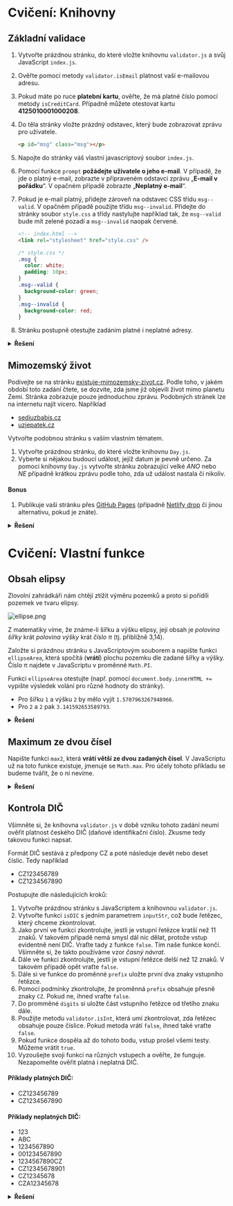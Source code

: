 # Cvičení: Knihovny
## Základní validace

1. Vytvořte prázdnou stránku, do které vložte knihovnu `validator.js` a svůj JavaScript `index.js`.
1. Ověřte pomocí metody `validator.isEmail` platnost vaší e-mailovou adresu.
1. Pokud máte po ruce **platební kartu**, ověřte, že má platné číslo pomocí metody `isCreditCard`. Případně můžete otestovat kartu **4125010001000208**.
1. Do těla stránky vložte prázdný odstavec, který bude zobrazovat zprávu pro uživatele.
   ```html
   <p id="msg" class="msg"></p>
   ```
1. Napojte do stránky váš vlastní javascriptový soubor `index.js`.
1. Pomocí funkce `prompt` **požádejte uživatele o jeho e-mail**. V případě, že jde o platný e-mail, zobrazte v připraveném odstavci zprávu „**E-mail v pořádku**“. V opačném případě zobrazte „**Neplatný e-mail**“.
1. Pokud je e-mail platný, přidejte zároveň na odstavec CSS třídu `msg--valid`. V opačném případě použijte třídu `msg--invalid`. Přidejte do stránky soubor `style.css` a třídy nastylujte například tak, že `msg--valid` bude mít zelené pozadí a `msg--invalid` naopak červené.

   ```html
   <!-- index.html -->
   <link rel="stylesheet" href="style.css" />
   ```

   ```css
   /* style.css */
   .msg {
     color: white;
     padding: 10px;
   }
   .msg--valid {
     background-color: green;
   }
   .msg--invalid {
     background-color: red;
   }
   ```

1. Stránku postupně otestujte zadáním platné i neplatné adresy.

<details>
<summary><b>Řešení</b></summary>

Tady zatím nic není :)

</details>

## Mimozemský život

Podívejte se na stránku [existuje-mimozemsky-zivot.cz](https://existuje-mimozemsky-zivot.cz/). Podle toho, v jakém období toto zadání čtete, se dozvíte, zda jsme již objevili život mimo planetu Zemi. Stránka zobrazuje pouze jednoduchou zprávu. Podobných stránek lze na internetu najít vícero. Například

- [sediuzbabis.cz](https://sediuzbabis.cz)
- [uzjepatek.cz](https://uzjepatek.cz)

Vytvořte podobnou stránku s vaším vlastním tématem.

1. Vytvořte prázdnou stránku, do které vložte knihovnu `Day.js`.
1. Vyberte si nějakou budoucí událost, jejíž datum je pevně určeno. Za pomoci knihovny `Day.js` vytvořte stránku zobrazující velké _ANO_ nebo _NE_ případně krátkou zprávu podle toho, zda už událost nastala či nikoliv.

#### Bonus

1. Publikuje vaši stránku přes [GitHub Pages](https://pages.github.com/) (případně [Netlify drop](https://app.netlify.com/drop) či jinou alternativu, pokud je znáte).

<details>
<summary><b>Řešení</b></summary>

Tady zatím nic není :)

</details>

# Cvičení: Vlastní funkce
## Obsah elipsy

Zlovolní zahrádkáři nám chtějí ztížit výměru pozemků a proto si pořídíli pozemek ve tvaru elipsy.

![ellipse.png](../images/ellipse.png)

Z matematiky víme, že známe-li šířku a výšku elipsy, její obsah je _polovina šířky_ krát _polovina výšky_ krát _číslo π_ (tj. přibližně 3,14).

Založte si prázdnou stránku s JavaScriptovým souborem a napište funkci `ellipseArea`, která spočítá (**vrátí**) plochu pozemku dle zadané šířky a výšky. Číslo π najdete v JavaScriptu v proměnné `Math.PI`.

Funkci `ellipseArea` otestujte (např. pomocí `document.body.innerHTML +=` vypište výsledek volání pro různé hodnoty do stránky).

- Pro šířku `1` a výšku `2` by mělo vyjít `1.5707963267948966`.
- Pro `2` a `2` pak `3.141592653589793`.
<details>
<summary><b>Řešení</b></summary>

Tady zatím nic není :)

</details>

## Maximum ze dvou čísel

Napište funkci `max2`, která **vrátí větší ze dvou zadaných čísel**. V JavaScriptu už na toto funkce existuje, jmenuje se `Math.max`. Pro účely tohoto příkladu se budeme tvářit, že o ní nevíme.


<details>
<summary><b>Řešení</b></summary>

Tady zatím nic není :)

</details>

## Kontrola DIČ

Všimněte si, že knihovna `validator.js` v době vzniku tohoto zadání neumí ověřit platnost českého DIČ (daňové identifikační číslo). Zkusme tedy takovou funkci napsat.

Formát DIČ sestává z předpony CZ a poté následuje devět nebo deset číslic. Tedy například

- CZ123456789
- CZ1234567890

Postupujte dle následujících kroků:

1. Vytvořte prázdnou stránku s JavaScriptem a knihovnou `validator.js`.
1. Vytvořte funkci `isDIC` s jedním parametrem `inputStr`, což bude řetězec, který chceme zkontrolovat.
1. Jako první ve funkci zkontrolujte, jestli je vstupní řetězce kratší než 11 znaků. V takovém případě nemá smysl dál nic dělat, protože vstup evidentně není DIČ. Vraťte tady z funkce `false`. Tím naše funkce končí. Všimněte si, že takto používáme vzor _časný návrat_.
1. Dále ve funkci zkontrolujte, jestli je vstupní řetězce delší než 12 znaků. V takovém případě opět vraťte `false`.
1. Dále si ve funkce do proměnné `prefix` uložte první dva znaky vstupního řetězce.
1. Pomocí podmínky zkontrolujte, že proměnná `prefix` obsahuje přesně znaky `CZ`. Pokud ne, ihned vraťte `false`.
1. Do promměné `digits` si uložte část vstupního řetězce od třetího znaku dále.
1. Použijte metodu `validator.isInt`, která umí zkontrolovat, zda řetězec obsahuje pouze číslice. Pokud metoda vrátí `false`, ihned také vraťte `false`.
1. Pokud funkce dospěla až do tohoto bodu, vstup prošel všemi testy. Můžeme vrátit `true`.
1. Vyzoušejte svoji funkci na různých vstupech a ověřte, že funguje. Nezapomeňte ověřit platná i neplatná DIČ.

#### Příklady platných DIČ:

- CZ123456789
- CZ1234567890

#### Příklady neplatných DIČ:

- 123
- ABC
- 1234567890
- 001234567890
- 1234567890CZ
- CZ12345678901
- CZ12345678
- CZA12345678



<details>
<summary><b>Řešení</b></summary>

Tady zatím nic není :)

</details>